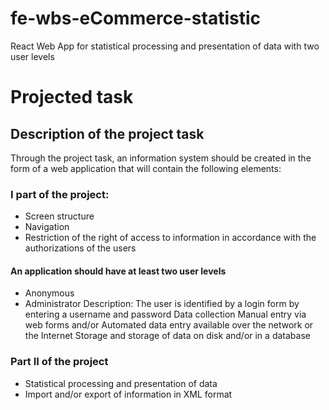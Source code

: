 # fe-wbs-eCommerce-statistic
React Web App for statistical processing and presentation of data with two user levels 

# Projected task
## Description of the project task
Through the project task, an information system should be created in the form of a web application that will contain the following elements:
### I part of the project:
* Screen structure
* Navigation
* Restriction of the right of access to information in accordance with the authorizations of the users
#### An application should have at least two user levels
* Anonymous
* Administrator
Description: The user is identified by a login form by entering a username and password
Data collection
Manual entry via web forms and/or
Automated data entry available over the network or the Internet
Storage and storage of data on disk and/or in a database
### Part II of the project
* Statistical processing and presentation of data
* Import and/or export of information in XML format

